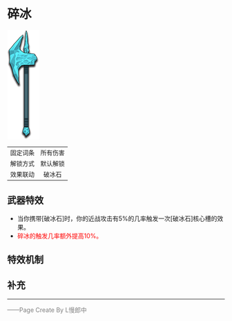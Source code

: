 # 碎冰
![碎冰](../Img/Texture2D_Sword/碎冰.png)

|||
|:----:|:----:|
|固定词条|所有伤害|
|解锁方式|默认解锁|
|效果联动|破冰石|


## 武器特效
- 当你携带[破冰石]时，你的近战攻击有5%的几率触发一次[破冰石]核心槽的效果。
- <font color=red>碎冰的触发几率额外提高10%。</font>

## 特效机制

## 补充

---

<font color=grey>——Page Create By L慢郎中</font>
